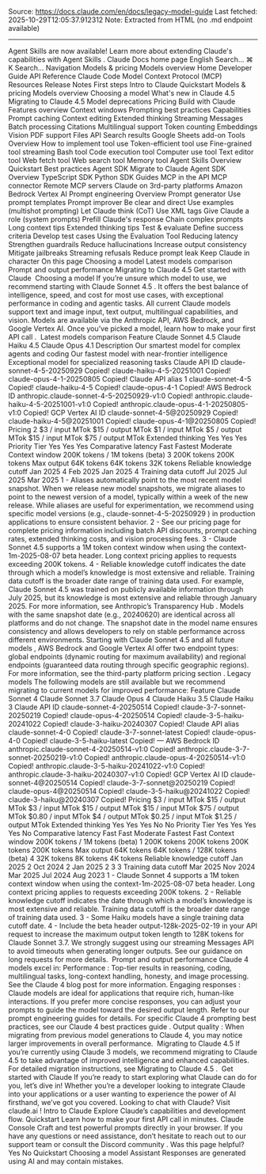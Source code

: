 Source: https://docs.claude.com/en/docs/legacy-model-guide
Last fetched: 2025-10-29T12:05:37.912312
Note: Extracted from HTML (no .md endpoint available)

---

Agent Skills are now available!
Learn more about extending Claude's capabilities with Agent Skills
.
Claude Docs
home page
English
Search...
⌘
K
Search...
Navigation
Models & pricing
Models overview
Home
Developer Guide
API Reference
Claude Code
Model Context Protocol (MCP)
Resources
Release Notes
First steps
Intro to Claude
Quickstart
Models & pricing
Models overview
Choosing a model
What's new in Claude 4.5
Migrating to Claude 4.5
Model deprecations
Pricing
Build with Claude
Features overview
Context windows
Prompting best practices
Capabilities
Prompt caching
Context editing
Extended thinking
Streaming Messages
Batch processing
Citations
Multilingual support
Token counting
Embeddings
Vision
PDF support
Files API
Search results
Google Sheets add-on
Tools
Overview
How to implement tool use
Token-efficient tool use
Fine-grained tool streaming
Bash tool
Code execution tool
Computer use tool
Text editor tool
Web fetch tool
Web search tool
Memory tool
Agent Skills
Overview
Quickstart
Best practices
Agent SDK
Migrate to Claude Agent SDK
Overview
TypeScript SDK
Python SDK
Guides
MCP in the API
MCP connector
Remote MCP servers
Claude on 3rd-party platforms
Amazon Bedrock
Vertex AI
Prompt engineering
Overview
Prompt generator
Use prompt templates
Prompt improver
Be clear and direct
Use examples (multishot prompting)
Let Claude think (CoT)
Use XML tags
Give Claude a role (system prompts)
Prefill Claude's response
Chain complex prompts
Long context tips
Extended thinking tips
Test & evaluate
Define success criteria
Develop test cases
Using the Evaluation Tool
Reducing latency
Strengthen guardrails
Reduce hallucinations
Increase output consistency
Mitigate jailbreaks
Streaming refusals
Reduce prompt leak
Keep Claude in character
On this page
Choosing a model
Latest models comparison
Prompt and output performance
Migrating to Claude 4.5
Get started with Claude
​
Choosing a model
If you’re unsure which model to use, we recommend starting with
Claude Sonnet 4.5
. It offers the best balance of intelligence, speed, and cost for most use cases, with exceptional performance in coding and agentic tasks.
All current Claude models support text and image input, text output, multilingual capabilities, and vision. Models are available via the Anthropic API, AWS Bedrock, and Google Vertex AI.
Once you’ve picked a model,
learn how to make your first API call
.
​
Latest models comparison
Feature
Claude Sonnet 4.5
Claude Haiku 4.5
Claude Opus 4.1
Description
Our smartest model for complex agents and coding
Our fastest model with near-frontier intelligence
Exceptional model for specialized reasoning tasks
Claude API ID
claude-sonnet-4-5-20250929
Copied!
claude-haiku-4-5-20251001
Copied!
claude-opus-4-1-20250805
Copied!
Claude API alias
1
claude-sonnet-4-5
Copied!
claude-haiku-4-5
Copied!
claude-opus-4-1
Copied!
AWS Bedrock ID
anthropic.claude-sonnet-4-5-20250929-v1:0
Copied!
anthropic.claude-haiku-4-5-20251001-v1:0
Copied!
anthropic.claude-opus-4-1-20250805-v1:0
Copied!
GCP Vertex AI ID
claude-sonnet-4-5@20250929
Copied!
claude-haiku-4-5@20251001
Copied!
claude-opus-4-1@20250805
Copied!
Pricing
2
$3 / input MTok
$15 / output MTok
$1 / input MTok
$5 / output MTok
$15 / input MTok
$75 / output MTok
Extended thinking
Yes
Yes
Yes
Priority Tier
Yes
Yes
Yes
Comparative latency
Fast
Fastest
Moderate
Context window
200K tokens
/
1M tokens
(beta)
3
200K tokens
200K tokens
Max output
64K tokens
64K tokens
32K tokens
Reliable knowledge cutoff
Jan 2025
4
Feb 2025
Jan 2025
4
Training data cutoff
Jul 2025
Jul 2025
Mar 2025
1 - Aliases automatically point to the most recent model snapshot. When we release new model snapshots, we migrate aliases to point to the newest version of a model, typically within a week of the new release. While aliases are useful for experimentation, we recommend using specific model versions (e.g.,
claude-sonnet-4-5-20250929
) in production applications to ensure consistent behavior.
2 - See our
pricing page
for complete pricing information including batch API discounts, prompt caching rates, extended thinking costs, and vision processing fees.
3 - Claude Sonnet 4.5 supports a
1M token context window
when using the
context-1m-2025-08-07
beta header.
Long context pricing
applies to requests exceeding 200K tokens.
4 -
Reliable knowledge cutoff
indicates the date through which a model’s knowledge is most extensive and reliable.
Training data cutoff
is the broader date range of training data used. For example, Claude Sonnet 4.5 was trained on publicly available information through July 2025, but its knowledge is most extensive and reliable through January 2025. For more information, see
Anthropic’s Transparency Hub
.
Models with the same snapshot date (e.g., 20240620) are identical across all platforms and do not change. The snapshot date in the model name ensures consistency and allows developers to rely on stable performance across different environments.
Starting with
Claude Sonnet 4.5 and all future models
, AWS Bedrock and Google Vertex AI offer two endpoint types:
global endpoints
(dynamic routing for maximum availability) and
regional endpoints
(guaranteed data routing through specific geographic regions). For more information, see the
third-party platform pricing section
.
Legacy models
The following models are still available but we recommend migrating to current models for improved performance:
Feature
Claude Sonnet 4
Claude Sonnet 3.7
Claude Opus 4
Claude Haiku 3.5
Claude Haiku 3
Claude API ID
claude-sonnet-4-20250514
Copied!
claude-3-7-sonnet-20250219
Copied!
claude-opus-4-20250514
Copied!
claude-3-5-haiku-20241022
Copied!
claude-3-haiku-20240307
Copied!
Claude API alias
claude-sonnet-4-0
Copied!
claude-3-7-sonnet-latest
Copied!
claude-opus-4-0
Copied!
claude-3-5-haiku-latest
Copied!
—
AWS Bedrock ID
anthropic.claude-sonnet-4-20250514-v1:0
Copied!
anthropic.claude-3-7-sonnet-20250219-v1:0
Copied!
anthropic.claude-opus-4-20250514-v1:0
Copied!
anthropic.claude-3-5-haiku-20241022-v1:0
Copied!
anthropic.claude-3-haiku-20240307-v1:0
Copied!
GCP Vertex AI ID
claude-sonnet-4@20250514
Copied!
claude-3-7-sonnet@20250219
Copied!
claude-opus-4@20250514
Copied!
claude-3-5-haiku@20241022
Copied!
claude-3-haiku@20240307
Copied!
Pricing
$3 / input MTok
$15 / output MTok
$3 / input MTok
$15 / output MTok
$15 / input MTok
$75 / output MTok
$0.80 / input MTok
$4 / output MTok
$0.25 / input MTok
$1.25 / output MTok
Extended thinking
Yes
Yes
Yes
No
No
Priority Tier
Yes
Yes
Yes
Yes
No
Comparative latency
Fast
Fast
Moderate
Fastest
Fast
Context window
200K tokens
/
1M tokens
(beta)
1
200K tokens
200K tokens
200K tokens
200K tokens
Max output
64K tokens
64K tokens / 128K tokens (beta)
4
32K tokens
8K tokens
4K tokens
Reliable knowledge cutoff
Jan 2025
2
Oct 2024
2
Jan 2025
2
3
3
Training data cutoff
Mar 2025
Nov 2024
Mar 2025
Jul 2024
Aug 2023
1 - Claude Sonnet 4 supports a
1M token context window
when using the
context-1m-2025-08-07
beta header.
Long context pricing
applies to requests exceeding 200K tokens.
2 -
Reliable knowledge cutoff
indicates the date through which a model’s knowledge is most extensive and reliable.
Training data cutoff
is the broader date range of training data used.
3 - Some Haiku models have a single training data cutoff date.
4 - Include the beta header
output-128k-2025-02-19
in your API request to increase the maximum output token length to 128K tokens for Claude Sonnet 3.7. We strongly suggest using our
streaming Messages API
to avoid timeouts when generating longer outputs. See our guidance on
long requests
for more details.
​
Prompt and output performance
Claude 4 models excel in:
Performance
: Top-tier results in reasoning, coding, multilingual tasks, long-context handling, honesty, and image processing. See the
Claude 4 blog post
for more information.
Engaging responses
: Claude models are ideal for applications that require rich, human-like interactions.
If you prefer more concise responses, you can adjust your prompts to guide the model toward the desired output length. Refer to our
prompt engineering guides
for details.
For specific Claude 4 prompting best practices, see our
Claude 4 best practices guide
.
Output quality
: When migrating from previous model generations to Claude 4, you may notice larger improvements in overall performance.
​
Migrating to Claude 4.5
If you’re currently using Claude 3 models, we recommend migrating to Claude 4.5 to take advantage of improved intelligence and enhanced capabilities. For detailed migration instructions, see
Migrating to Claude 4.5
.
​
Get started with Claude
If you’re ready to start exploring what Claude can do for you, let’s dive in! Whether you’re a developer looking to integrate Claude into your applications or a user wanting to experience the power of AI firsthand, we’ve got you covered.
Looking to chat with Claude? Visit
claude.ai
!
Intro to Claude
Explore Claude’s capabilities and development flow.
Quickstart
Learn how to make your first API call in minutes.
Claude Console
Craft and test powerful prompts directly in your browser.
If you have any questions or need assistance, don’t hesitate to reach out to our
support team
or consult the
Discord community
.
Was this page helpful?
Yes
No
Quickstart
Choosing a model
Assistant
Responses are generated using AI and may contain mistakes.
